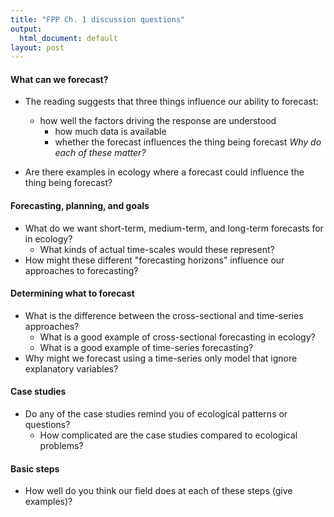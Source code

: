 ```yaml
---
title: "FPP Ch. 1 discussion questions"
output:
  html_document: default
layout: post
---
```


#### What can we forecast?

* The reading suggests that three things influence our ability to forecast:
  * how well the factors driving the response are understood
	* how much data is available
	* whether the forecast influences the thing being forecast
*Why do each of these matter?*

* Are there examples in ecology where a forecast could influence the thing being
  forecast?
  
#### Forecasting, planning, and goals

* What do we want short-term, medium-term, and long-term forecasts for in
  ecology?
    * What kinds of actual time-scales would these represent?
* How might these different "forecasting horizons" influence our approaches to
  forecasting?

#### Determining what to forecast

* What is the difference between the cross-sectional and time-series approaches?
    * What is a good example of cross-sectional forecasting in ecology?
    * What is a good example of time-series forecasting?
* Why might we forecast using a time-series only model that ignore explanatory variables?

#### Case studies

* Do any of the case studies remind you of ecological patterns or questions?
    * How complicated are the case studies compared to ecological problems?

#### Basic steps

* How well do you think our field does at each of these steps (give examples)?

